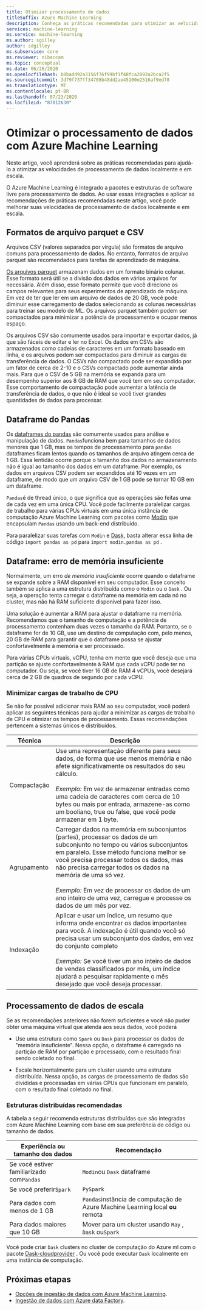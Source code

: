 ```yaml
---
title: Otimizar processamento de dados
titleSuffix: Azure Machine Learning
description: Conheça as práticas recomendadas para otimizar as velocidades de processamento de dados e quais integrações Azure Machine Learning dão suporte ao processamento de dados em escala.
services: machine-learning
ms.service: machine-learning
ms.author: sgilley
author: sdgilley
ms.subservice: core
ms.reviewer: nibaccam
ms.topic: conceptual
ms.date: 06/26/2020
ms.openlocfilehash: b0badd92a3156f76f99bf1f48fca2093a2bca2f5
ms.sourcegitcommit: 3d79f737ff34708b48dd2ae45100e2516af9ed78
ms.translationtype: MT
ms.contentlocale: pt-BR
ms.lasthandoff: 07/23/2020
ms.locfileid: "87012630"
---
```

# <a name="optimize-data-processing-with-azure-machine-learning"></a>Otimizar o processamento de dados com Azure Machine Learning

Neste artigo, você aprenderá sobre as práticas recomendadas para ajudá-lo a otimizar as velocidades de processamento de dados localmente e em escala.

O Azure Machine Learning é integrado a pacotes e estruturas de software livre para processamento de dados. Ao usar essas integrações e aplicar as recomendações de práticas recomendadas neste artigo, você pode melhorar suas velocidades de processamento de dados localmente e em escala.

## <a name="parquet-and-csv-file-formats"></a>Formatos de arquivo parquet e CSV

Arquivos CSV (valores separados por vírgula) são formatos de arquivo comuns para processamento de dados. No entanto, formatos de arquivo parquet são recomendados para tarefas de aprendizado de máquina.

[Os arquivos parquet](https://parquet.apache.org/) armazenam dados em um formato binário colunar. Esse formato será útil se a divisão dos dados em vários arquivos for necessária. Além disso, esse formato permite que você direcione os campos relevantes para seus experimentos de aprendizado de máquina. Em vez de ter que ler em um arquivo de dados de 20 GB, você pode diminuir esse carregamento de dados selecionando as colunas necessárias para treinar seu modelo de ML. Os arquivos parquet também podem ser compactados para minimizar a potência de processamento e ocupar menos espaço.

Os arquivos CSV são comumente usados para importar e exportar dados, já que são fáceis de editar e ler no Excel. Os dados em CSVs são armazenados como cadeias de caracteres em um formato baseado em linha, e os arquivos podem ser compactados para diminuir as cargas de transferência de dados. O CSVs não compactado pode ser expandido por um fator de cerca de 2-10 e o CSVs compactado pode aumentar ainda mais. Para que o CSV de 5 GB na memória se expanda para um desempenho superior aos 8 GB de RAM que você tem em seu computador. Esse comportamento de compactação pode aumentar a latência de transferência de dados, o que não é ideal se você tiver grandes quantidades de dados para processar. 

## <a name="pandas-dataframe"></a>Dataframe do Pandas

Os [dataframes do pandas](https://pandas.pydata.org/pandas-docs/stable/getting_started/overview.html) são comumente usados para análise e manipulação de dados. `Pandas`funciona bem para tamanhos de dados menores que 1 GB, mas os tempos de processamento para `pandas` dataframes ficam lentos quando os tamanhos de arquivo atingem cerca de 1 GB. Essa lentidão ocorre porque o tamanho dos dados no armazenamento não é igual ao tamanho dos dados em um dataframe. Por exemplo, os dados em arquivos CSV podem ser expandidos até 10 vezes em um dataframe, de modo que um arquivo CSV de 1 GB pode se tornar 10 GB em um dataframe.

`Pandas`é de thread único, o que significa que as operações são feitas uma de cada vez em uma única CPU. Você pode facilmente paralelizar cargas de trabalho para várias CPUs virtuais em uma única instância de computação Azure Machine Learning com pacotes como [Modin](https://modin.readthedocs.io/en/latest/) que encapsulam `Pandas` usando um back-end distribuído.

Para paralelizar suas tarefas com `Modin` e [Dask](https://dask.org), basta alterar essa linha de código `import pandas as pd` para `import modin.pandas as pd` .

## <a name="dataframe-out-of-memory-error"></a>Dataframe: erro de memória insuficiente 

Normalmente, um erro *de memória insuficiente* ocorre quando o dataframe se expande sobre a RAM disponível em seu computador. Esse conceito também se aplica a uma estrutura distribuída como o `Modin` ou o `Dask` .  Ou seja, a operação tenta carregar o dataframe na memória em cada nó no cluster, mas não há RAM suficiente disponível para fazer isso.

Uma solução é aumentar a RAM para ajustar o dataframe na memória. Recomendamos que o tamanho de computação e a potência de processamento contenham duas vezes o tamanho da RAM. Portanto, se o dataframe for de 10 GB, use um destino de computação com, pelo menos, 20 GB de RAM para garantir que o dataframe possa se ajustar confortavelmente à memória e ser processado. 

Para várias CPUs virtuais, vCPU, tenha em mente que você deseja que uma partição se ajuste confortavelmente à RAM que cada vCPU pode ter no computador. Ou seja, se você tiver 16 GB de RAM 4 vCPUs, você desejará cerca de 2 GB de quadros de segundo por cada vCPU.

### <a name="minimize-cpu-workloads"></a>Minimizar cargas de trabalho de CPU

Se não for possível adicionar mais RAM ao seu computador, você poderá aplicar as seguintes técnicas para ajudar a minimizar as cargas de trabalho de CPU e otimizar os tempos de processamento. Essas recomendações pertencem a sistemas únicos e distribuídos.

Técnica | Descrição
----|----
Compactação | Use uma representação diferente para seus dados, de forma que use menos memória e não afete significativamente os resultados do seu cálculo.<br><br>*Exemplo:* Em vez de armazenar entradas como uma cadeia de caracteres com cerca de 10 bytes ou mais por entrada, armazene-as como um booliano, true ou false, que você pode armazenar em 1 byte.
Agrupamento | Carregar dados na memória em subconjuntos (partes), processar os dados de um subconjunto no tempo ou vários subconjuntos em paralelo. Esse método funciona melhor se você precisa processar todos os dados, mas não precisa carregar todos os dados na memória de uma só vez. <br><br>*Exemplo:* Em vez de processar os dados de um ano inteiro de uma vez, carregue e processe os dados de um mês por vez.
Indexação | Aplicar e usar um índice, um resumo que informa onde encontrar os dados importantes para você. A indexação é útil quando você só precisa usar um subconjunto dos dados, em vez do conjunto completo<br><br>*Exemplo:* Se você tiver um ano inteiro de dados de vendas classificados por mês, um índice ajudará a pesquisar rapidamente o mês desejado que você deseja processar.

## <a name="scale-data-processing"></a>Processamento de dados de escala

Se as recomendações anteriores não forem suficientes e você não puder obter uma máquina virtual que atenda aos seus dados, você poderá 

* Use uma estrutura como `Spark` ou `Dask` para processar os dados de "memória insuficiente". Nessa opção, o dataframe é carregado na partição de RAM por partição e processado, com o resultado final sendo coletado no final.  

* Escale horizontalmente para um cluster usando uma estrutura distribuída. Nessa opção, as cargas de processamento de dados são divididas e processadas em várias CPUs que funcionam em paralelo, com o resultado final coletado no final.


### <a name="recommended-distributed-frameworks"></a>Estruturas distribuídas recomendadas

A tabela a seguir recomenda estruturas distribuídas que são integradas com Azure Machine Learning com base em sua preferência de código ou tamanho de dados.

Experiência ou tamanho dos dados | Recomendação
------|------
Se você estiver familiarizado com`Pandas`| `Modin`ou `Dask` dataframe
Se você preferir`Spark` | `PySpark`
Para dados com menos de 1 GB | `Pandas`instância de computação de Azure Machine Learning local **ou** remota
Para dados maiores que 10 GB| Mover para um cluster usando `Ray` , `Dask` ou`Spark`

Você pode criar `Dask` clusters no cluster de computação do Azure ml com o pacote [Dask-cloudprovider](https://cloudprovider.dask.org/en/latest/#azure) . Ou você pode executar `Dask` localmente em uma instância de computação.

## <a name="next-steps"></a>Próximas etapas

* [Opções de ingestão de dados com Azure Machine Learning](concept-data-ingestion.md).
* [Ingestão de dados com Azure data Factory](how-to-data-ingest-adf.md).
